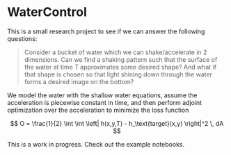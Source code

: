 # WaterControl

This is a small research project to see if we can answer the following questions:

> Consider a bucket of water which we can shake/accelerate in 2 dimensions. Can we find a shaking pattern such that the surface of the water at time $T$ approximates some desired shape? And what if that shape is chosen so that light shining down through the water forms a desired image on the bottom?

We model the water with the shallow water equations, assume the acceleration is piecewise constant in time, and then perform adjoint optimization over the acceleration to minimize the loss function

$$
O = \frac{1}{2} \int \int \left| h(x,y,T) - h_\text{target}(x,y) \right|^2 \, dA
$$

This is a work in progress. Check out the example notebooks.
